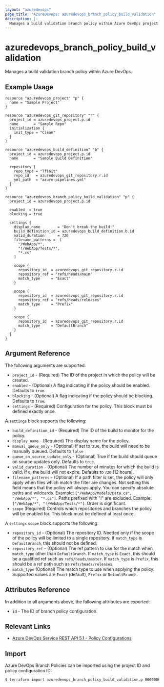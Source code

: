 ```yaml
---
layout: "azuredevops"
page_title: "AzureDevops: azuredevops_branch_policy_build_validation"
description: |-
  Manages a build validation branch policy within Azure DevOps project.
---
```


# azuredevops_branch_policy_build_validation

Manages a build validation branch policy within Azure DevOps.

## Example Usage

```hcl
resource "azuredevops_project" "p" {
  name = "Sample Project"
}

resource "azuredevops_git_repository" "r" {
  project_id = azuredevops_project.p.id
  name       = "Sample Repo"
  initialization {
    init_type = "Clean"
  }
}

resource "azuredevops_build_definition" "b" {
  project_id = azuredevops_project.p.id
  name       = "Sample Build Definition"

  repository {
    repo_type = "TfsGit"
    repo_id   = azuredevops_git_repository.r.id
    yml_path  = "azure-pipelines.yml"
  }
}

resource "azuredevops_branch_policy_build_validation" "p" {
  project_id = azuredevops_project.p.id

  enabled  = true
  blocking = true

  settings {
    display_name        = "Don't break the build!"
    build_definition_id = azuredevops_build_definition.b.id
    valid_duration      = 720
    filename_patterns =  [
      "/WebApp/*",
      "!/WebApp/Tests/*",
      "*.cs"
    ]

    scope {
      repository_id  = azuredevops_git_repository.r.id
      repository_ref = "refs/heads/main"
      match_type     = "Exact"
    }

    scope {
      repository_id  = azuredevops_git_repository.r.id
      repository_ref = "refs/heads/releases"
      match_type     = "Prefix"
    }

    scope {
      repository_id  = azuredevops_git_repository.r.id
      match_type     = "DefaultBranch"
    }
  }
}
```

## Argument Reference

The following arguments are supported:

- `project_id` - (Required) The ID of the project in which the policy will be created.
- `enabled` - (Optional) A flag indicating if the policy should be enabled. Defaults to `true`.
- `blocking` - (Optional) A flag indicating if the policy should be blocking. Defaults to `true`.
- `settings` - (Required) Configuration for the policy. This block must be defined exactly once.

A `settings` block supports the following:

- `build_definition_id` - (Required) The ID of the build to monitor for the policy.
- `display_name` - (Required) The display name for the policy.
- `manual_queue_only` - (Optional) If set to true, the build will need to be manually queued. Defaults to `false`
- `queue_on_source_update_only` - (Optional) True if the build should queue on source updates only. Defaults to `true`.
- `valid_duration` - (Optional) The number of minutes for which the build is valid. If `0`, the build will not expire. Defaults to `720` (12 hours).
- `filename_patterns` - (Optional) If a path filter is set, the policy will only apply when files which match the filter are changes. Not setting this field means that the policy will always apply. You can specify absolute paths and wildcards. Example: `["/WebApp/Models/Data.cs", "/WebApp/*", "*.cs"]`. Paths prefixed with "!" are excluded. Example: `["/WebApp/*", "!/WebApp/Tests/*"]`. Order is significant.
- `scope` (Required) Controls which repositories and branches the policy will be enabled for. This block must be defined at least once.

A `settings` `scope` block supports the following:

- `repository_id` - (Optional) The repository ID. Needed only if the scope of the policy will be limited to a single repository. If `match_type` is `DefaultBranch`, this should not be defined.
- `repository_ref` - (Optional) The ref pattern to use for the match when `match_type` other than `DefaultBranch`. If `match_type` is `Exact`, this should be a qualified ref such as `refs/heads/master`. If `match_type` is `Prefix`, this should be a ref path such as `refs/heads/releases`.
- `match_type` (Optional) The match type to use when applying the policy. Supported values are `Exact` (default), `Prefix` or `DefaultBranch`.

## Attributes Reference

In addition to all arguments above, the following attributes are exported:

- `id` - The ID of branch policy configuration.

## Relevant Links

- [Azure DevOps Service REST API 5.1 - Policy Configurations](https://docs.microsoft.com/en-us/rest/api/azure/devops/policy/configurations/create?view=azure-devops-rest-5.1)

## Import

Azure DevOps Branch Policies can be imported using the project ID and policy configuration ID:

```sh
$ terraform import azuredevops_branch_policy_build_validation.p 00000000-0000-0000-0000-000000000000/0
```
